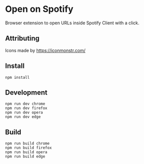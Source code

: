# Open on Spotify

Browser extension to open URLs inside Spotify Client with a click.

## Attributing

Icons made by https://iconmonstr.com/

## Install

    npm install

## Development

    npm run dev chrome
    npm run dev firefox
    npm run dev opera
    npm run dev edge

## Build

    npm run build chrome
    npm run build firefox
    npm run build opera
    npm run build edge
